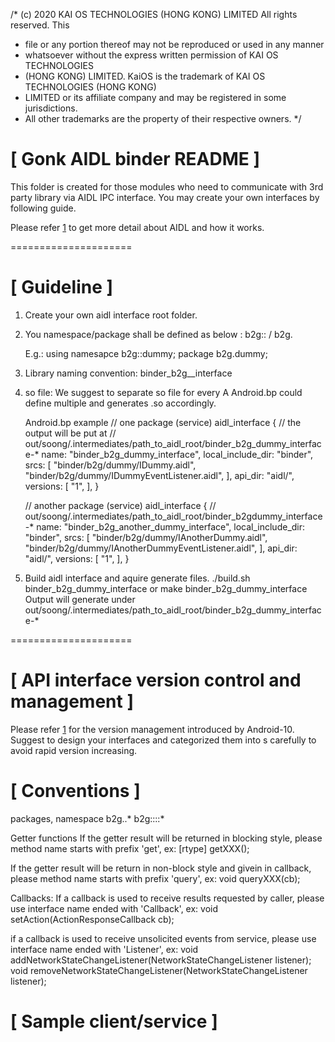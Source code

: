 /* (c) 2020 KAI OS TECHNOLOGIES (HONG KONG) LIMITED All rights reserved. This
 * file or any portion thereof may not be reproduced or used in any manner
 * whatsoever without the express written permission of KAI OS TECHNOLOGIES
 * (HONG KONG) LIMITED. KaiOS is the trademark of KAI OS TECHNOLOGIES (HONG KONG)
 * LIMITED or its affiliate company and may be registered in some jurisdictions.
 * All other trademarks are the property of their respective owners.
 */

[ Gonk AIDL binder README ]
=====================

This folder is created for those modules who need to communicate with
3rd party library via AIDL IPC interface.
You may create your own interfaces by following guide.

Please refer [1] to get more detail about AIDL and how it works.

=====================

[ Guideline ]
=====================

1. Create your own aidl interface root folder.
   <component>

2. You namespace/package shall be defined as below :
   b2g::<component> / b2g.<component>

   E.g.:
     using namesapce b2g::dummy;
     package b2g.dummy;

3. Library naming convention:
   binder_b2g_<component>_interface

4. so file:
   We suggest to separate so file for every <component>
   A Android.bp could define multiple <component> and generates .so accordingly.

   Android.bp example
   // one package (service)
   aidl_interface {
       // the output will be put at
       // out/soong/.intermediates/path_to_aidl_root/binder_b2g_dummy_interface-*
       name: "binder_b2g_dummy_interface",
       local_include_dir: "binder",
       srcs: [
           "binder/b2g/dummy/IDummy.aidl",
           "binder/b2g/dummy/IDummyEventListener.aidl",
       ],
       api_dir: "aidl/",
       versions: [
           "1",
       ],
   }
   
   // another package (service)
   aidl_interface {
       // out/soong/.intermediates/path_to_aidl_root/binder_b2gdummy_interface-*
       name: "binder_b2g_another_dummy_interface",
       local_include_dir: "binder",
       srcs: [
           "binder/b2g/dummy/IAnotherDummy.aidl",
           "binder/b2g/dummy/IAnotherDummyEventListener.aidl",
       ],
       api_dir: "aidl/",
       versions: [
           "1",
       ],
   }

5. Build aidl interface and aquire generate files.
   ./build.sh binder_b2g_dummy_interface or
   make binder_b2g_dummy_interface
   Output will generate under out/soong/.intermediates/path_to_aidl_root/binder_b2g_dummy_interface-*

[1]: https://android.googlesource.com/platform/system/tools/aidl/+/brillo-m10-dev/docs/aidl-cpp.md

=====================

[ API interface version control and management ]
=====================
Please refer [1] for the version management introduced by Android-10.
Suggest to design your interfaces and categorized them into <component>s carefully to avoid rapid version increasing.

[1]: https://source.android.com/devices/architecture/aidl/stable-aidl#defining-an-aidl-interface

[ Conventions ]
=====================
packages, namespace
  b2g.<component>.*
  b2g::<component>::*

Getter functions
  If the getter result will be returned in blocking style, please method name starts with prefix 'get', ex:
  [rtype] getXXX();

  If the getter result will be return in non-block style and givein in callback, please method name starts with prefix 'query', ex:
  void queryXXX(cb);


Callbacks:
  If a callback is used to receive results requested by caller, please use interface name ended with 'Callback', ex:
  void setAction(ActionResponseCallback cb);

  if a callback is used to receive unsolicited events from service, please use interface name ended with 'Listener', ex:
  void addNetworkStateChangeListener(NetworkStateChangeListener listener);
  void removeNetworkStateChangeListener(NetworkStateChangeListener listener);

[ Sample client/service ]
=====================
